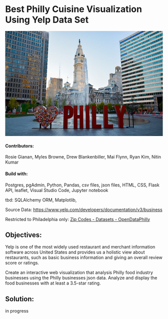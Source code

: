 # Best Philly Cuisine Visualization Using Yelp Data Set


![Philly.jpg](static/img/Philly.jpg)


#### Contributors: 
Rosie Gianan, Myles Browne, Drew Blankenbiller, Mai Flynn, Ryan Kim, Nitin Kumar

####  Build with: 
Postgres, pgAdmin, Python, Pandas, csv files, json files, HTML, CSS, Flask API, leaflet, Visual Studio Code, Jupyter notebook

tbd: SQLAlchemy ORM, Matplotlib, 


Source Data: https://www.yelp.com/developers/documentation/v3/business


Restricted to Philadelphia only: [Zip Codes - Datasets - OpenDataPhilly](https://www.opendataphilly.org/dataset/zip-codes)


## Objectives:
Yelp is one of the most widely used restaurant and merchant information software across United States and provides us a holistic view about restaurants, such as basic business information and giving an overall review score or ratings.


Create an interactive web visualization that analysis Philly food industry businesses using the Philly businesses json data. 
Analyze and display the food businesses with at least a 3.5-star rating.
 
## Solution:
in progress




